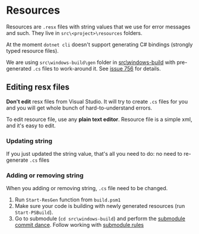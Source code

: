 # Resources

Resources are `.resx` files with string values that we use for error messages and such.
They live in `src\<project>\resources` folders.

At the moment `dotnet cli` doesn't support generating C# bindings (strongly typed resource files).

We are using `src\windows-build\gen` folder in [src\windows-build](https://github.com/PowerShell/psl-windows-build) 
with pre-generated `.cs` files to work-around it.
See [issue 756](https://github.com/PowerShell/PowerShell/issues/746) for details.

## Editing resx files

**Don't edit** resx files from Visual Studio. 
It will try to create `.cs` files for you and you will get whole bunch of hard-to-understand errors.

To edit resource file, use any **plain text editor**. 
Resource file is a simple xml, and it's easy to edit.

### Updating string

If you just updated the string value, that's all you need to do: no need to re-generate `.cs` files

### Adding or removing string

When you adding or removing string, `.cs` file need to be changed.

1. Run `Start-ResGen` function from `build.psm1`
1. Make sure your code is building with newly generated resources (run `Start-PSBuild`).
1. Go to submodule (`cd src\windows-build`) and perform the [submodule commit dance](../git/committing.md).
Follow working with [submodule rules](../../.github/CONTRIBUTING.md#submodules)
